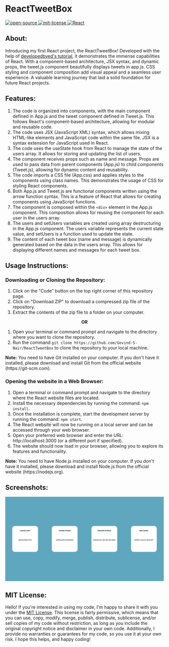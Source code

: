 # ReactTweetBox
<div align="left">
   <a href="https://opensource.org/osd">
      <img src="https://github.com/Govind-S-Nair/AssetVault/blob/main/Badges/open-source.svg" alt="open-source"/>
   </a>
   <a href="https://opensource.org/license/mit/">
      <img src="https://github.com/Govind-S-Nair/AssetVault/blob/main/Badges/License-MIT-green.svg" alt="mit-license"/>
   </a>
   <a href="https://react.dev">
      <img src="https://img.shields.io/badge/React-%2361DAFB" alt="React"/>
   </a>
</div>

## About:
Introducing my first React project, the ReactTweetBox! Developed with the help of <a href="https://youtu.be/dGcsHMXbSOA">developedbyed's tutorial</a>, it demonstrates the immense capabilities of React. With a component-based architecture, JSX syntax, and dynamic props, the tweet.js component beautifully displays tweets in app.js. CSS styling and component composition add visual appeal and a seamless user experience. A valuable learning journey that laid a solid foundation for future React projects.

## Features:
1. The code is organized into components, with the main component defined in App.js and the tweet component defined in Tweet.js. This follows React's component-based architecture, allowing for modular and reusable code.
2. The code uses JSX (JavaScript XML) syntax, which allows mixing HTML-like elements and JavaScript code within the same file. JSX is a syntax extension for JavaScript used in React.
3. The code uses the useState hook from React to manage the state of the users array. It allows for storing and updating the list of users. 
4. The <Tweet> component receives props such as name and message. Props are used to pass data from parent components (App.js) to child components (Tweet.js), allowing for dynamic content and reusability.
5. The code imports a CSS file (App.css) and applies styles to the components using class names. This demonstrates the usage of CSS for styling React components.
6. Both App.js and Tweet.js are functional components written using the arrow function syntax. This is a feature of React that allows for creating components using JavaScript functions.
7. The <Tweet> component is composed within the `<div>` element in the App.js component. This composition allows for reusing the <Tweet> component for each user in the users array.
8. The users and setUsers variables are created using array destructuring in the App.js component. The users variable represents the current state value, and setUsers is a function used to update the state.
9. The content of each tweet box (name and message) is dynamically generated based on the data in the users array. This allows for displaying different names and messages for each tweet box.

## Usage Instructions:

### Downloading or Cloning the Repository:
1. Click on the "Code" button on the top right corner of this repository page.
2. Click on "Download ZIP" to download a compressed zip file of the repository.
3. Extract the contents of the zip file to a folder on your computer.

<p align="center"><b> OR </b></p>

1. Open your terminal or command prompt and navigate to the directory where you want to clone the repository.
2. Run the command `git clone https://github.com/Govind-S-Nair/ReactTweetBox` to clone the repository to your local machine.
<p><b>Note:</b> You need to have Git installed on your computer. If you don't have it installed, please download and install Git from the official website (https://git-scm.com).</p>

### Opening the website in a Web Browser:
1. Open a terminal or command prompt and navigate to the directory where the React website files are located.
2. Install the necessary dependencies by running the command: `npm install`.
3. Once the installation is complete, start the development server by running the command: `npm start`.
4. The React website will now be running on a local server and can be accessed through your web browser.
5. Open your preferred web browser and enter the URL: http://localhost:3000 (or a different port if specified).
6. The website should now load in your browser, allowing you to explore its features and functionality.
<p><b>Note:</b> You need to have Node.js installed on your computer. If you don't have it installed, please download and install Node.js from the official website (https://nodejs.org).</p>

## Screenshots: 
<img src="https://github.com/Govind-S-Nair/ReactTweetBox/blob/master/images/projectreact.png" alt="ReactTweetBox"/>

## MIT License: 
Hello! If you're interested in using my code, I'm happy to share it with you under the <a href="https://github.com/Govind-S-Nair/ReactTweetBox/blob/master/LICENSE">MIT License</a>. This license is fairly permissive, which means that you can use, copy, modify, merge, publish, distribute, sublicense, and/or sell copies of my code without restriction, as long as you include the original copyright notice and disclaimer in your own code. Additionally, I provide no warranties or guarantees for my code, so you use it at your own risk. I hope this helps, and happy coding!
